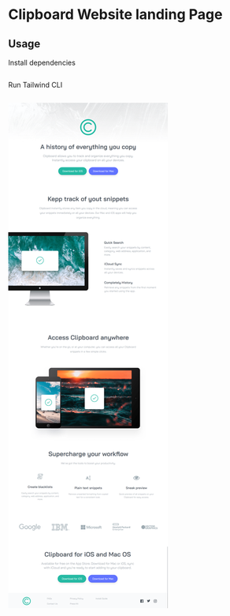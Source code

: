# Clipboard Website landing Page

## Usage

Install dependencies

```npm install

```

Run Tailwind CLI

```npm run watch

```

![Alt text](./images/clipboard.png)
